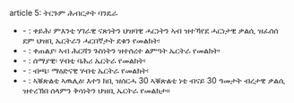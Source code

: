 article 5: ትርጉም ሕብርታት ባንዴራ

<ul>
			<li> - : ቀይሕ፡ ምእንቲ ሃገራዊ ናጽነትን ህዝባዊ ሓርነትን ኣብ ዝተኻየደ ሓርነታዊ ቃልሲ ዝፈሰሰ ደም ህዝቢ ኤርትራን ሓርበኛታት ደቁን የመልክት፡<ul>
			</ul></li>			<li> - : ቀጠልያ፡ ኣብ ሕርሻን ጉስነትን ዝተሰረተ ልምዓት ኤርትራ የመልክት፡<ul>
			</ul></li>			<li> - : ሰማያዊ፡ ሃብቲ ባሕሪ ኤርትራ የመልክት፡<ul>
			</ul></li>			<li> - : ብጫ፡ ማዕድናዊ ሃብቲ ኤርትራ የመልክት፡<ul>
			</ul></li>			<li> - : ኣቑጽልቲ ኣዉሊዕ፡ እተን ክቢ ዝሰርሓ 30 ኣቑጽልቲ ነቲ ብናይ 30 ዓመታት ብረታዊ ቃልሲ ዝተረኽበ ሰላምን ቅሳነትን ህዝቢ ኤርትራ የመልክታ።<ul>
			</ul></li></ul>